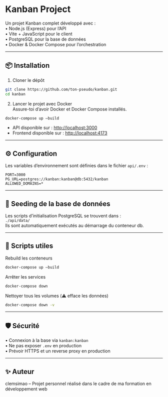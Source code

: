 
# Kanban Project

Un projet Kanban complet développé avec :  
• Node.js (Express) pour l’API  
• Vite + JavaScript pour le client  
• PostgreSQL pour la base de données  
• Docker & Docker Compose pour l’orchestration  

---

## 📦 Installation

1. Cloner le dépôt  
```bash
git clone https://github.com/ton-pseudo/kanban.git
cd kanban
```

2. Lancer le projet avec Docker  
Assure-toi d’avoir Docker et Docker Compose installés.  
```bash
docker-compose up –build
```
- API disponible sur : [http://localhost:3000](http://localhost:3000)  
- Frontend disponible sur : [http://localhost:4173](http://localhost:4173)  

---

## ⚙️ Configuration

Les variables d’environnement sont définies dans le fichier `api/.env` :  
```
PORT=3000
PG_URL=postgres://kanban:kanban@db:5432/kanban
ALLOWED_DOMAINS=*
```

---

## 🧪 Seeding de la base de données

Les scripts d’initialisation PostgreSQL se trouvent dans :  
`./api/data/`  
Ils sont automatiquement exécutés au démarrage du conteneur db.

---

## 🚀 Scripts utiles

Rebuild les conteneurs  
```bash
docker-compose up –build
```

Arrêter les services  
```bash
docker-compose down
```

Nettoyer tous les volumes (⚠️ efface les données)  
```bash
docker-compose down -v
```

---

## 🛡️ Sécurité

• Connexion à la base via `kanban:kanban`  
• Ne pas exposer `.env` en production  
• Prévoir HTTPS et un reverse proxy en production  

---

## ✨ Auteur

clemsimao – Projet personnel réalisé dans le cadre de ma formation en développement web
